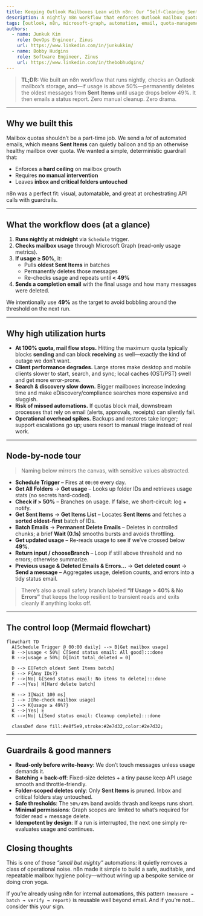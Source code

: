 ```yaml
---
title: Keeping Outlook Mailboxes Lean with n8n: Our “Self-Cleaning Sent Items” Workflow
description: A nightly n8n workflow that enforces Outlook mailbox quotas—deleting the oldest Sent Items until usage drops below 49%, preventing 100% lockups, and emailing a tidy report.
tags: [outlook, n8n, microsoft-graph, automation, email, quota-management, workflows]
authors:
  - name: Junkuk Kim
    role: DevOps Engineer, Zinus
    url: https://www.linkedin.com/in/junkukkim/
  - name: Bobby Hudgins
    role: Software Engineer, Zinus
    url: https://www.linkedin.com/in/thebobhudgins/
---
```


> **TL;DR:** We built an n8n workflow that runs nightly, checks an Outlook mailbox’s storage, and—if usage is above 50%—permanently deletes the oldest messages from **Sent Items** until usage drops below 49%. It then emails a status report. Zero manual cleanup. Zero drama.

---

## Why we built this

Mailbox quotas shouldn’t be a part-time job. We send a *lot* of automated emails, which means **Sent Items** can quietly balloon and tip an otherwise healthy mailbox over quota. We wanted a simple, deterministic guardrail that:

- Enforces a **hard ceiling** on mailbox growth  
- Requires **no manual intervention**  
- Leaves **inbox and critical folders untouched**

n8n was a perfect fit: visual, automatable, and great at orchestrating API calls with guardrails.

---

## What the workflow does (at a glance)

1. **Runs nightly at midnight** via `Schedule` trigger.  
2. **Checks mailbox usage** through Microsoft Graph (read-only usage metrics).  
3. **If usage ≥ 50%**, it:
   - Pulls **oldest Sent Items** in batches
   - Permanently deletes those messages
   - Re-checks usage and repeats until **< 49%**  
4. **Sends a completion email** with the final usage and how many messages were deleted.

We intentionally use **49%** as the target to avoid bobbling around the threshold on the next run.

---

## Why high utilization hurts

- **At 100% quota, mail flow stops.** Hitting the maximum quota typically blocks **sending** and can block **receiving** as well—exactly the kind of outage we don’t want.  
- **Client performance degrades.** Large stores make desktop and mobile clients slower to start, search, and sync; local caches (OST/PST) swell and get more error-prone.  
- **Search & discovery slow down.** Bigger mailboxes increase indexing time and make eDiscovery/compliance searches more expensive and sluggish.  
- **Risk of missed automations.** If quotas block mail, downstream processes that rely on email (alerts, approvals, receipts) can silently fail.  
- **Operational overhead spikes.** Backups and restores take longer; support escalations go up; users resort to manual triage instead of real work.

---

## Node-by-node tour

> Naming below mirrors the canvas, with sensitive values abstracted.

- **Schedule Trigger** – Fires at `00:00` every day.  
- **Get All Folders** → **Get usage** – Looks up folder IDs and retrieves usage stats (no secrets hard-coded).  
- **Check if > 50%** – Branches on usage. If false, we short-circuit: log + notify.  
- **Get Sent Items** → **Get Items List** – Locates **Sent Items** and fetches a **sorted oldest-first** batch of IDs.  
- **Batch Emails** → **Permanent Delete Emails** – Deletes in controlled chunks; a brief **Wait (0.1s)** smooths bursts and avoids throttling.  
- **Get updated usage** – Re-reads usage to see if we’ve crossed below **49%**.  
- **Return input / chooseBranch** – Loop if still above threshold and no errors; otherwise summarize.  
- **Previous usage & Deleted Emails & Errors…** → **Get deleted count** → **Send a message** – Aggregates usage, deletion counts, and errors into a tidy status email.

> There’s also a small safety branch labeled **“If Usage > 40% & No Errors”** that keeps the loop resilient to transient reads and exits cleanly if anything looks off.

---

## The control loop (Mermaid flowchart)

```mermaid
flowchart TD
  A[Schedule Trigger @ 00:00 daily] --> B[Get mailbox usage]
  B -->|usage < 50%| C[Send status email: All good]:::done
  B -->|usage ≥ 50%| D[Init total_deleted = 0]

  D --> E[Fetch oldest Sent Items batch]
  E --> F{Any IDs?}
  F -->|No| G[Send status email: No items to delete]:::done
  F -->|Yes| H[Hard delete batch]

  H --> I[Wait 100 ms]
  I --> J[Re-check mailbox usage]
  J --> K{usage ≥ 49%?}
  K -->|Yes| E
  K -->|No| L[Send status email: Cleanup complete]:::done

  classDef done fill:#e8f5e9,stroke:#2e7d32,color:#2e7d32;
  ```

---

## Guardrails & good manners

- **Read-only before write-heavy**: We don’t touch messages unless usage demands it.
- **Batching + back-off**: Fixed-size deletes + a tiny pause keep API usage smooth and throttle-friendly.
- **Folder-scoped deletes only**: Only **Sent Items** is pruned. Inbox and critical folders stay untouched.
- **Safe thresholds**: The `50%/49%` band avoids thrash and keeps runs short.
- **Minimal permissions**: Graph scopes are limited to what’s required for folder read + message delete.
- **Idempotent by design**: If a run is interrupted, the next one simply re-evaluates usage and continues.

## Closing thoughts

This is one of those *“small but mighty”* automations: it quietly removes a class of operational noise. n8n made it simple to build a safe, auditable, and repeatable mailbox hygiene policy—without wiring up a bespoke service or doing cron yoga.

If you’re already using n8n for internal automations, this pattern `(measure → batch → verify → report)` is reusable well beyond email. And if you’re not… consider this your sign.